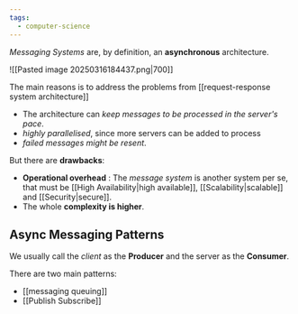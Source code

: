 ```yaml
---
tags:
  - computer-science
---
```

*Messaging Systems* are, by definition, an **asynchronous** architecture. 

![[Pasted image 20250316184437.png|700]]

The main reasons is to address the problems from [[request-response system architecture]]
- The architecture can *keep messages to be processed in the server's pace*.
- *highly parallelised*, since more servers can be added to process
- *failed messages might be resent*.

But there are **drawbacks**:
- **Operational overhead** : The *message system* is another system per se, that must be [[High Availability|high available]], [[Scalability|scalable]] and [[Security|secure]].
- The whole **complexity is higher**.

## Async Messaging Patterns

We usually call the *client* as the **Producer** and the server as the **Consumer**.

There are two main patterns:
- [[messaging queuing]]
- [[Publish Subscribe]]